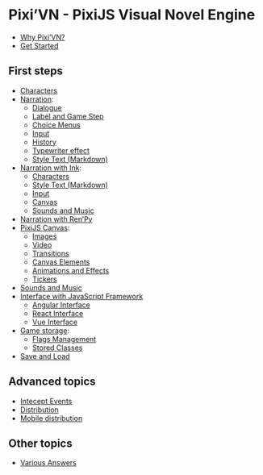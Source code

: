 # Pixi’VN - PixiJS Visual Novel Engine

* [Why Pixi’VN?](why)
* [Get Started](getting-started)

## First steps

* [Characters](character)
* [Narration](narration):
  * [Dialogue](dialogue)
  * [Label and Game Step](labels)
  * [Choice Menus](choices)
  * [Input](input)
  * [History](history)
  * [Typewriter effect](typewriter)
  * [Style Text (Markdown)](markdown)
* [Narration with Ink](ink):
  * [Characters](ink-character)
  * [Style Text (Markdown)](ink-markdown)
  * [Input](ink-input)
  * [Canvas](ink-canvas)
  * [Sounds and Music](ink-sound)
* [Narration with Ren’Py](renpy)
* [PixiJS Canvas](canvas):
  * [Images](images)
  * [Video](videos)
  * [Transitions](transition)
  * [Canvas Elements](/start/canvas-elements)
  * [Animations and Effects](animations-effects)
  * [Tickers](tickers)
* [Sounds and Music](sound)
* [Interface with JavaScript Framework](interface)
  * [Angular Interface](interface-angular)
  * [React Interface](interface-react)
  * [Vue Interface](interface-vue)
* [Game storage](storage):
  * [Flags Management](flags)
  * [Stored Classes](stored-classes)
* [Save and Load](save)

## Advanced topics

* [Intecept Events](intercept-events)
* [Distribution](distribution)
* [Mobile distribution](distribution-mobile)

## Other topics

* [Various Answers](various-answers)
